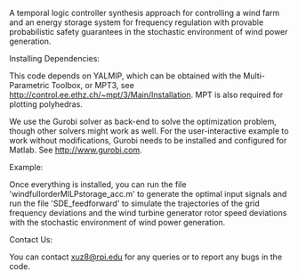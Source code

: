 A temporal logic controller synthesis approach for controlling a wind farm and an energy storage system for frequency regulation with provable probabilistic safety guarantees in the stochastic environment of wind power generation.

Installing Dependencies:

This code depends on YALMIP, which can be obtained with the Multi-Parametric Toolbox, or MPT3, see http://control.ee.ethz.ch/~mpt/3/Main/Installation. MPT is also required for plotting polyhedras.

We use the Gurobi solver as back-end to solve the optimization problem, though other solvers might work as well. For the user-interactive example to work without modifications, Gurobi needs to be installed and configured for Matlab. See http://www.gurobi.com.

Example:

Once everything is installed, you can run the file 'windfullorderMILPstorage_acc.m' to generate the optimal input signals and run the file 'SDE_feedforward' to simulate the trajectories of the grid frequency deviations and the wind turbine generator rotor speed deviations with the stochastic environment of wind power generation.

Contact Us:

You can contact xuz8@rpi.edu for any queries or to report any bugs in the code.